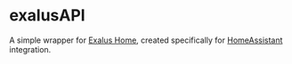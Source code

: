 # exalusAPI

A simple wrapper for [Exalus Home](https://www.tr7.pl/), created specifically for [HomeAssistant](https://www.home-assistant.io/) integration.


